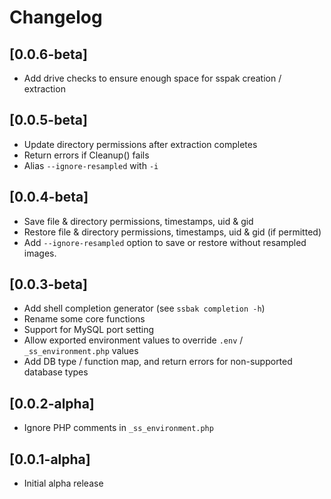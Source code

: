 # Changelog

## [0.0.6-beta]

- Add drive checks to ensure enough space for sspak creation / extraction


## [0.0.5-beta]

- Update directory permissions after extraction completes
- Return errors if Cleanup() fails
- Alias `--ignore-resampled` with `-i`


## [0.0.4-beta]

- Save file & directory permissions, timestamps, uid & gid
- Restore file & directory permissions, timestamps, uid & gid (if permitted)
- Add `--ignore-resampled` option to save or restore without resampled images.


## [0.0.3-beta]

- Add shell completion generator (see `ssbak completion -h`)
- Rename some core functions
- Support for MySQL port setting
- Allow exported environment values to override `.env` / `_ss_environment.php` values
- Add DB type / function map, and return errors for non-supported database types


## [0.0.2-alpha]

- Ignore PHP comments in `_ss_environment.php`


## [0.0.1-alpha]

- Initial alpha release
